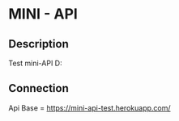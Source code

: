 # MINI - API

## Description
Test mini-API D:

## Сonnection
Api Base = https://mini-api-test.herokuapp.com/